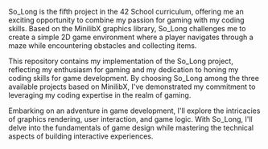 So_Long is the fifth project in the 42 School curriculum, offering me an exciting opportunity to combine my passion for gaming with my coding skills. Based on the MinilibX graphics library, So_Long challenges me to create a simple 2D game environment where a player navigates through a maze while encountering obstacles and collecting items.

This repository contains my implementation of the So_Long project, reflecting my enthusiasm for gaming and my dedication to honing my coding skills for game development. By choosing So_Long among the three available projects based on MinilibX, I've demonstrated my commitment to leveraging my coding expertise in the realm of gaming.

Embarking on an adventure in game development, I'll explore the intricacies of graphics rendering, user interaction, and game logic. With So_Long, I'll delve into the fundamentals of game design while mastering the technical aspects of building interactive experiences.
